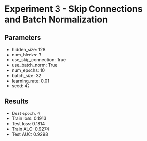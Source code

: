 # Experiment 3 - Skip Connections and Batch Normalization

## Parameters
- hidden_size: 128
- num_blocks: 3
- use_skip_connection: True
- use_batch_norm: True
- num_epochs: 10
- batch_size: 32
- learning_rate: 0.01
- seed: 42

## Results
- Best epoch: 4
- Train loss: 0.1913
- Test loss: 0.1814
- Train AUC: 0.9274
- Test AUC: 0.9298
